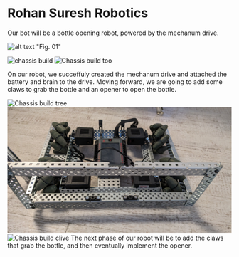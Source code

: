 # Rohan Suresh Robotics

Our bot will be a bottle opening robot, powered by the mechanum drive.

![alt text](https://github.com/Rsuresh2/rsRobotics2023/blob/main/images/plan01.jpeg?raw=true) "Fig. 01"


![chassis build](https://github.com/Rsuresh2/Robotsteam1/blob/main/images/PXL_20230913_194543386.MP.jpg?raw=true)
![Chassis build too](https://github.com/Rsuresh2/Robotsteam1/blob/main/images/PXL_20230913_195652661.MP.jpg?raw=true)

On our robot, we succeffuly created the mechanum drive and attached the battery and brain to the drive. Moving forward, we are going to add some claws to grab the bottle and an opener to open the bottle.

![Chassis build tree](https://github.com/Rsuresh2/Robotsteam1/blob/main/images/PXL_20230927_185944974.MP.jpg?raw=true)
![Chassis build for](https://github.com/Rsuresh2/Robotsteam1/blob/main/images/PXL_20230927_185953456.MP.jpg?raw=true)
![Chassis build clive](https://github.com/Rsuresh2/Robotsteam1/blob/main/images/PXL_20230927_190005201.MP.jpg?raw=true)
The next phase of our robot will be to add the claws that grab the bottle, and then eventually implement the opener.
